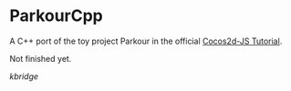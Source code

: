 # ParkourCpp

A C++ port of the toy project Parkour in the official [Cocos2d-JS Tutorial](http://cocos2d-x.org/docs/tutorials/javascript/javascript/index.html).

Not finished yet.

*kbridge*
